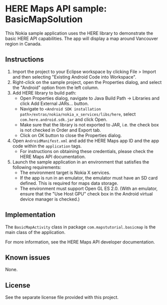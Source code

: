 HERE Maps API sample: BasicMapSolution
======================================

This Nokia sample application uses the HERE library to demonstrate the basic
HERE API capabilities. The app will display a map around Vancouver region in
Canada.


Instructions
--------------------------------------------------------------------------------

1. Import the project to your Eclipse workspace by clicking File > Import and
   then selecting "Existing Android Code into Workspace".
2. Right-click on the sample project, open the Properties dialog, and select the
   "Android" option from the left column.
3. Add HERE library to build path: 
    * Open Properties dialog, navigate to Java Build Path -> Libraries and click
      Add External JARs... button.
    * Navigate to
      `<Android SDK installation path>/extras/nokia/nokia_x_services/libs/here`,
      select `com.here.android.sdk.jar` and click Open.
    * Make sure that the library is not exported to JAR, i.e. the check box is
      not checked in Order and Export tab.
    * Click on OK button to close the Properties dialog.
4. Open `AndroidManifest.xml` and add the HERE Maps app ID and the app code
   within the `application` tags.
    * For instructions on obtaining these credentials, please check the HERE
      Maps API documentation.
5. Launch the sample application in an environment that satisfies the following
   requirements:
    * The environment target is Nokia X services.
    * If the app is run in an emulator, the emulator must have an SD card
      defined. This is required for maps data storage.
    * The environment must support Open GL ES 2.0. (With an emulator, ensure
      that the "Use Host GPU" check box in the Android virtual device manager is
      checked.)


Implementation
--------------------------------------------------------------------------------

The `BasicMapActivity` class in package `com.mapstutorial.basicmap` is the main
class of the application.

For more information, see the HERE Maps API developer documentation.


Known issues
--------------------------------------------------------------------------------

None.


License
--------------------------------------------------------------------------------

See the separate license file provided with this project.
